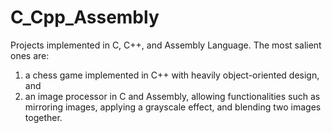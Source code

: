 # C_Cpp_Assembly
Projects implemented in C, C++, and Assembly Language. The most salient ones are:
1) a chess game implemented in C++ with heavily object-oriented design, and
2) an image processor in C and Assembly, allowing functionalities such as mirroring images, applying a grayscale effect, and blending two images together.
